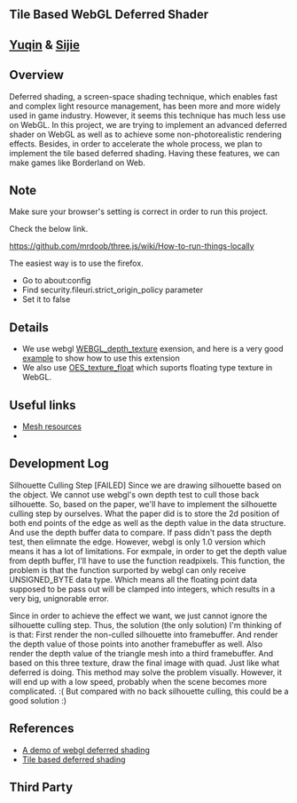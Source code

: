 Tile Based WebGL Deferred Shader
----------------------------------------
[Yuqin](https://github.com/yuqinshao) & [Sijie](https://github.com/tiansijie)
-------------------------------------------------------------------------------

Overview
--------------------------------------------
Deferred shading, a screen-space shading technique, which enables fast and complex light resource management, has been more and more widely used in game industry. However, it seems this technique has much less use on WebGL.
In this project, we are trying to implement an advanced deferred shader on WebGL as well as to achieve some non-photorealistic rendering effects. Besides, in order to accelerate the whole process, we plan to implement the tile based deferred shading. Having these features, we can make games like Borderland on Web.


Note
-------------------------------------------
Make sure your browser's setting is correct in order to run this project.

Check the below link.

https://github.com/mrdoob/three.js/wiki/How-to-run-things-locally 

The easiest way is to use the firefox.
* Go to about:config
* Find security.fileuri.strict_origin_policy parameter
* Set it to false


Details
---------------------------------------------------------------
* We use webgl [WEBGL_depth_texture](http://www.khronos.org/registry/webgl/extensions/WEBGL_depth_texture/) exension, and here is a very good [example](http://blog.tojicode.com/2012/07/using-webgldepthtexture.html) to show how to use this extension 
* We also use [OES_texture_float](http://www.khronos.org/registry/webgl/extensions/OES_texture_float/) which suports floating type texture in WebGL.

Useful links
----------------------------
* [Mesh resources](http://graphics.cs.williams.edu/data/meshes.xml)
* 

Development Log
-------------------------------
Silhouette Culling Step [FAILED]
Since we are drawing silhouette based on the object. We cannot use webgl's own depth test to cull those back silhouette. So, based on the paper, we'll have to implement the silhouette culling step by ourselves.
What the paper did is to store the 2d position of both end points of the edge as well as the depth value in the data structure. And use the depth buffer data to compare. If pass didn't pass the depth test, then elimnate the edge.
However, webgl is only 1.0 version which means it has a lot of limitations.
For exmpale, in order to get the depth value from depth buffer, I'll have to use the function readpixels. This function, the problem is that the function surported by webgl can only receive UNSIGNED_BYTE data type. Which means all the floating point data supposed to be pass out will be clamped into integers, which results in a very big, unignorable error. 

Since in order to achieve the effect we want, we just cannot ignore the silhouette culling step. Thus, the solution (the only solution) I'm thinking of is that:
First render the non-culled silhouette into framebuffer. And render the depth value of those points into another framebuffer as well.
Also render the depth value of the triangle mesh into a third framebuffer.
And based on this three texture, draw the final image with quad. Just like what deferred is doing. 
This method may solve the problem visually. However, it will end up with a low speed, probably when the scene becomes more complicated.  :(
But compared with no back silhouette culling, this could be a good solution  :) 

References
---------------------------------------------------------------
* [A demo of webgl deferred shading](http://codeflow.org/entries/2012/aug/25/webgl-deferred-irradiance-volumes/#!)
* [Tile based deferred shading](http://bps10.idav.ucdavis.edu/talks/12-lauritzen_DeferredShading_BPS_SIGGRAPH2010_Notes.pdf) 


Third Party
-------------------------------------------------



